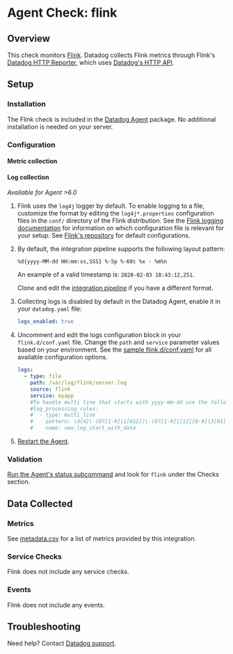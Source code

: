# Agent Check: flink

## Overview

This check monitors [Flink][1]. Datadog collects Flink metrics through Flink's
[Datadog HTTP Reporter][2], which uses [Datadog's HTTP API][3].

## Setup

### Installation

The Flink check is included in the [Datadog Agent][4] package.
No additional installation is needed on your server.

### Configuration

#### Metric collection

<!-- partial
{{< site-region region="gov" >}}
1. Configure the [StatsD reporter][14] in Flink.
   In your `<FLINK_HOME>/conf/flink-conf.yaml`, add these lines:
   ```yaml
   metrics.reporter.stsd.factory.class: org.apache.flink.metrics.statsd.StatsDReporterFactory
   metrics.reporter.stsd.host: datadog-agent
   metrics.reporter.stsd.port: 8125
   metrics.reporter.stsd.interval: 60 SECONDS 
    ```
2. Ensure DogStatsD/StatsD is enabled within Datadog Agent and consider setting `DD_DOGSTATSD_NON_LOCAL_TRAFFIC=true` for containerized environments.
3. Restart Flink to start sending your Flink metrics to Datadog.

[14]: https://nightlies.apache.org/flink/flink-docs-release-1.20/docs/deployment/metric_reporters/#statsd

{{< /site-region >}}
partial -->

<!-- partial
{{< site-region region="us,us3,us5,eu,ap1" >}}

1. Configure the [Datadog HTTP Reporter][2] in Flink.

     In your `<FLINK_HOME>/conf/flink-conf.yaml`, add these lines, replacing `<DATADOG_API_KEY>` with your Datadog [API key][5]:

    ```yaml
    metrics.reporter.dghttp.factory.class: org.apache.flink.metrics.datadog.DatadogHttpReporterFactory
    metrics.reporter.dghttp.apikey: <DATADOG_API_KEY>
    metrics.reporter.dghttp.dataCenter: US #(optional) The data center (EU/US) to connect to, defaults to US.
    ```

2. Re-map system scopes in your `<FLINK_HOME>/conf/flink-conf.yaml`.

    ```yaml
    metrics.scope.jm: flink.jobmanager
    metrics.scope.jm.job: flink.jobmanager.job
    metrics.scope.tm: flink.taskmanager
    metrics.scope.tm.job: flink.taskmanager.job
    metrics.scope.task: flink.task
    metrics.scope.operator: flink.operator
    ```

     **Note**: The system scopes must be remapped for your Flink metrics to be supported, otherwise they are submitted as custom metrics.

3. Configure additional [tags][2] in `<FLINK_HOME>/conf/flink-conf.yaml`. Here is an example of custom tags:

    ```yaml
    metrics.reporter.dghttp.scope.variables.additional: <KEY1>:<VALUE1>, <KEY1>:<VALUE2>
    ```

     **Note**: By default, any variables in metric names are sent as tags, so there is no need to add custom tags for `job_id`, `task_id`, etc.

4. Restart Flink to start sending your Flink metrics to Datadog.

[2]: https://nightlies.apache.org/flink/flink-docs-release-1.16/docs/deployment/metric_reporters/#datadog
[5]: /organization-settings/api-keys

{{< /site-region >}}
partial -->

#### Log collection

_Available for Agent >6.0_

1. Flink uses the `log4j` logger by default. To enable logging to a file, customize the format by editing the `log4j*.properties` configuration files in the `conf/` directory of the Flink distribution. See the [Flink logging documentation][13] for information on which configuration file is relevant for your setup. See [Flink's repository][6] for default configurations.

2. By default, the integration pipeline supports the following layout pattern:

    ```text
    %d{yyyy-MM-dd HH:mm:ss,SSS} %-5p %-60c %x - %m%n
    ```

     An example of a valid timestamp is: `2020-02-03 18:43:12,251`.

     Clone and edit the [integration pipeline][7] if you have a different format.

3. Collecting logs is disabled by default in the Datadog Agent, enable it in your `datadog.yaml` file:

   ```yaml
   logs_enabled: true
   ```

4. Uncomment and edit the logs configuration block in your `flink.d/conf.yaml` file. Change the `path` and `service` parameter values based on your environment. See the [sample flink.d/conf.yaml][8] for all available configuration options.

   ```yaml
   logs:
     - type: file
       path: /var/log/flink/server.log
       source: flink
       service: myapp
       #To handle multi line that starts with yyyy-mm-dd use the following pattern
       #log_processing_rules:
       #  - type: multi_line
       #    pattern: \d{4}\-(0?[1-9]|1[012])\-(0?[1-9]|[12][0-9]|3[01])
       #    name: new_log_start_with_date
   ```

5. [Restart the Agent][9].

### Validation

[Run the Agent's status subcommand][10] and look for `flink` under the Checks section.

## Data Collected

### Metrics

See [metadata.csv][11] for a list of metrics provided by this integration.

### Service Checks

Flink does not include any service checks.

### Events

Flink does not include any events.

## Troubleshooting

Need help? Contact [Datadog support][12].


[1]: https://flink.apache.org/
[2]: https://nightlies.apache.org/flink/flink-docs-release-1.16/docs/deployment/metric_reporters/#datadog
[3]: https://docs.datadoghq.com/api/?lang=bash#api-reference
[4]: /account/settings/agent/latest
[5]: /organization-settings/api-keys
[6]: https://github.com/apache/flink/tree/release-1.16/flink-dist/src/main/flink-bin/conf
[7]: https://docs.datadoghq.com/logs/processing/#integration-pipelines
[8]: https://github.com/DataDog/integrations-core/blob/master/flink/datadog_checks/flink/data/conf.yaml.example
[9]: https://docs.datadoghq.com/agent/guide/agent-commands/#start-stop-and-restart-the-agent
[10]: https://docs.datadoghq.com/agent/guide/agent-commands/#agent-status-and-information
[11]: https://github.com/DataDog/integrations-core/blob/master/flink/metadata.csv
[12]: https://docs.datadoghq.com/help/
[13]: https://nightlies.apache.org/flink/flink-docs-release-1.16/docs/deployment/advanced/logging/
